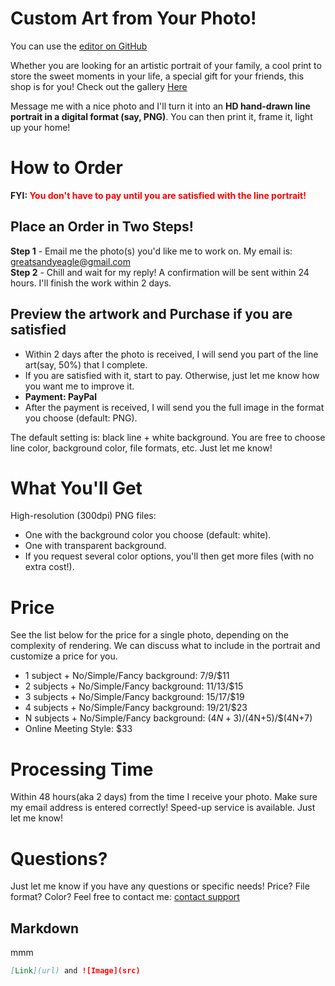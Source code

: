 # Custom Art from Your Photo!

You can use the [editor on GitHub](https://github.com/greatsandyeagle/sdart.github.io/edit/gh-pages/index.md) 

Whether you are looking for an artistic portrait of your family, a cool print to store the sweet moments in your life, a special gift for your friends, this shop is for you! Check out the gallery [Here](https://jekyllrb.com/)

Message me with a nice photo and I'll turn it into an **HD hand-drawn line portrait in a digital format (say, PNG)**. You can then print it, frame it, light up your home!

# How to Order

**FYI: <span style="color:red">You don't have to pay until you are satisfied with the line portrait!</span>**

## Place an Order in Two Steps!
**Step 1** - Email me the photo(s) you'd like me to work on. My email is: greatsandyeagle@gmail.com   
**Step 2** - Chill and wait for my reply! A confirmation will be sent within 24 hours. I'll finish the work within 2 days.    


## Preview the artwork and Purchase if you are satisfied
- Within 2 days after the photo is received, I will send you part of the line art(say, 50%) that I complete.    
- If you are satisfied with it, start to pay. Otherwise, just let me know how you want me to improve it.    
- **Payment: PayPal**
- After the payment is received, I will send you the full image in the format you choose (default: PNG).

The default setting is: black line + white background. You are free to choose line color, background color, file formats, etc. Just let me know!

# What You'll Get
High-resolution (300dpi) PNG files:   
- One with the background color you choose (default: white).
- One with transparent background.    
- If you request several color options, you'll then get more files (with no extra cost!).

# Price
See the list below for the price for a single photo, depending on the complexity of rendering. We can discuss what to include in the portrait and customize a price for you.   
- 1 subject + No/Simple/Fancy background: $7/$9/$11
- 2 subjects + No/Simple/Fancy background: $11/$13/$15
- 3 subjects + No/Simple/Fancy background: $15/$17/$19
- 4 subjects + No/Simple/Fancy background: $19/$21/$23
- N subjects + No/Simple/Fancy background: $(4N+3)/$(4N+5)/$(4N+7)
- Online Meeting Style: $33

# Processing Time
Within 48 hours(aka 2 days) from the time I receive your photo. Make sure my email address is entered correctly!
Speed-up service is available. Just let me know!

# Questions?
Just let me know if you have any questions or specific needs! Price? File format? Color? Feel free to contact me:
[contact support](https://github.com/contact)

## Markdown

mmm
```markdown
[Link](url) and ![Image](src)
```
